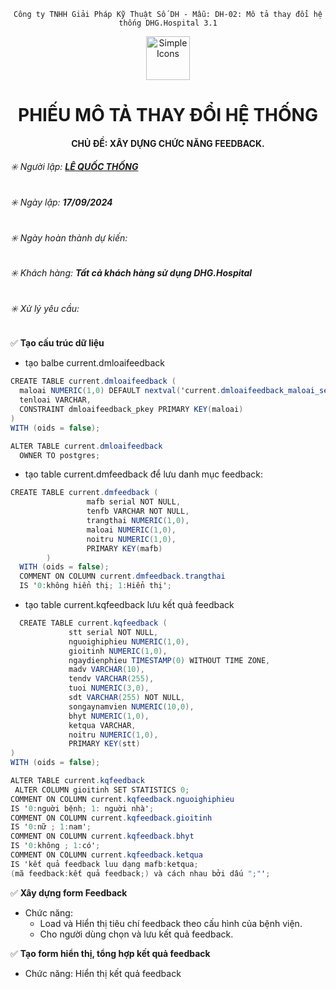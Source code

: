 <div align="center">

`Công ty TNHH Giải Pháp Kỹ Thuật Số DH - Mẫu: DH-02: Mô tả thay đổi hệ thống DHG.Hospital 3.1`

</div>

<div align="center">
  <img src="https://raw.githubusercontent.com/dh-hos/dhg.hospitalprinter/main/Deploy_Tools/Logo.ico" alt="Simple Icons" width=70>
  <h1>PHIẾU MÔ TẢ THAY ĐỔI HỆ THỐNG</h1>  
</div>
<div align="center">

#### CHỦ ĐỀ: XÂY DỰNG CHỨC NĂNG FEEDBACK.

</div>

###### :eight_spoked_asterisk: Người lập: [**LÊ QUỐC THỐNG**](https://github.com/lequocthong29)

###### :eight_spoked_asterisk: Ngày lập: **17/09/2024**

###### :eight_spoked_asterisk: Ngày hoàn thành dự kiến: 

###### :eight_spoked_asterisk: Khách hàng: **Tất cả khách hàng sử dụng DHG.Hospital**

###### :eight_spoked_asterisk: Xử lý yêu cầu:

:white_check_mark: **Tạo cấu trúc dữ liệu**
- tạo balbe current.dmloaifeedback
```csharp
CREATE TABLE current.dmloaifeedback (
  maloai NUMERIC(1,0) DEFAULT nextval('current.dmloaifeedback_maloai_seq'::text::regclass) NOT NULL,
  tenloai VARCHAR,
  CONSTRAINT dmloaifeedback_pkey PRIMARY KEY(maloai)
) 
WITH (oids = false);

ALTER TABLE current.dmloaifeedback
  OWNER TO postgres;
```

- tạo table current.dmfeedback để lưu danh mục feedback:
```csharp
CREATE TABLE current.dmfeedback (
                 mafb serial NOT NULL,
                 tenfb VARCHAR NOT NULL,
                 trangthai NUMERIC(1,0),
                 maloai NUMERIC(1,0),
                 noitru NUMERIC(1,0),
                 PRIMARY KEY(mafb)
        ) 
  WITH (oids = false);
  COMMENT ON COLUMN current.dmfeedback.trangthai
  IS '0:không hiển thị; 1:Hiển thị';

```

- tạo table current.kqfeedback lưu kết quả feedback
```csharp
  CREATE TABLE current.kqfeedback (
             stt serial NOT NULL,
             nguoighiphieu NUMERIC(1,0),
             gioitinh NUMERIC(1,0),
             ngaydienphieu TIMESTAMP(0) WITHOUT TIME ZONE,
             madv VARCHAR(10),
             tendv VARCHAR(255),
             tuoi NUMERIC(3,0),
             sdt VARCHAR(255) NOT NULL,
             songaynamvien NUMERIC(10,0),
             bhyt NUMERIC(1,0),
             ketqua VARCHAR,
             noitru NUMERIC(1,0),
             PRIMARY KEY(stt)
) 
WITH (oids = false);

ALTER TABLE current.kqfeedback
 ALTER COLUMN gioitinh SET STATISTICS 0;
COMMENT ON COLUMN current.kqfeedback.nguoighiphieu
IS '0:nguời bệnh; 1: nguời nhà';
COMMENT ON COLUMN current.kqfeedback.gioitinh
IS '0:nữ ; 1:nam';
COMMENT ON COLUMN current.kqfeedback.bhyt
IS '0:không ; 1:có';
COMMENT ON COLUMN current.kqfeedback.ketqua
IS 'kết quả feedback luu dạng mafb:ketqua;
(mã feedback:kết quả feedback;) và cách nhau bởi dấu ";"';

```

:white_check_mark: **Xây dựng form Feedback**
- Chức năng:
  + Load và Hiển thị tiêu chí feedback theo cấu hình của bệnh viện.
  + Cho người dùng chọn và lưu kết quả feedback.

:white_check_mark: **Tạo form hiển thị, tổng hợp kết quả feedback**
- Chức năng: Hiển thị kết quả feedback

